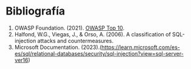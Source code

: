 # Bibliografía

1. OWASP Foundation. (2021). [OWASP Top 10](https://owasp.org/Top10).
2. Halfond, W.G., Viegas, J., & Orso, A. (2006). A classification of SQL-injection attacks and countermeasures.
3. Microsoft Documentation. (2023).(https://learn.microsoft.com/es-es/sql/relational-databases/security/sql-injection?view=sql-server-ver16)
